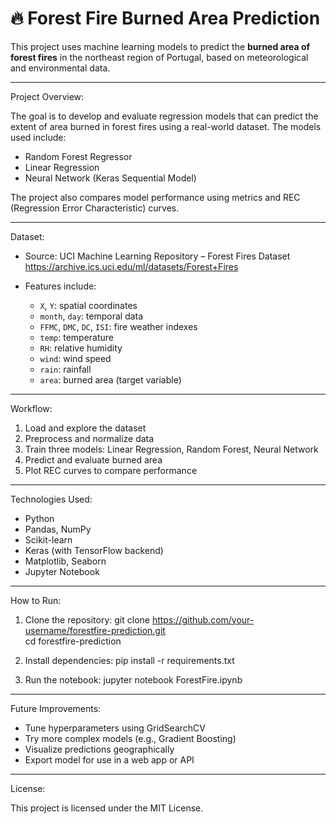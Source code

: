 # 🔥 Forest Fire Burned Area Prediction

This project uses machine learning models to predict the **burned area of forest fires** in the northeast region of Portugal, based on meteorological and environmental data.

---

Project Overview:

The goal is to develop and evaluate regression models that can predict the extent of area burned in forest fires using a real-world dataset. The models used include:

- Random Forest Regressor
- Linear Regression
- Neural Network (Keras Sequential Model)

The project also compares model performance using metrics and REC (Regression Error Characteristic) curves.

---

Dataset:

- Source: UCI Machine Learning Repository – Forest Fires Dataset  
  https://archive.ics.uci.edu/ml/datasets/Forest+Fires

- Features include:
  - `X`, `Y`: spatial coordinates
  - `month`, `day`: temporal data
  - `FFMC`, `DMC`, `DC`, `ISI`: fire weather indexes
  - `temp`: temperature
  - `RH`: relative humidity
  - `wind`: wind speed
  - `rain`: rainfall
  - `area`: burned area (target variable)

---

Workflow:

1. Load and explore the dataset
2. Preprocess and normalize data
3. Train three models: Linear Regression, Random Forest, Neural Network
4. Predict and evaluate burned area
5. Plot REC curves to compare performance

---

Technologies Used:

- Python
- Pandas, NumPy
- Scikit-learn
- Keras (with TensorFlow backend)
- Matplotlib, Seaborn
- Jupyter Notebook

---

How to Run:

1. Clone the repository:
   git clone https://github.com/your-username/forestfire-prediction.git  
   cd forestfire-prediction

2. Install dependencies:
   pip install -r requirements.txt

3. Run the notebook:
   jupyter notebook ForestFire.ipynb

---

Future Improvements:

- Tune hyperparameters using GridSearchCV
- Try more complex models (e.g., Gradient Boosting)
- Visualize predictions geographically
- Export model for use in a web app or API

---

License:

This project is licensed under the MIT License.
